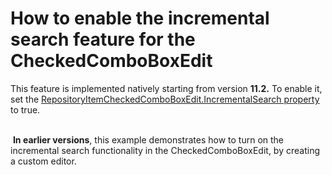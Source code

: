 # How to enable the incremental search feature for the CheckedComboBoxEdit


<p>This feature is implemented natively starting from version <strong>11.2.</strong> To enable it, set the <a href="http://documentation.devexpress.com/#WindowsForms/DevExpressXtraEditorsRepositoryRepositoryItemCheckedComboBoxEdit_IncrementalSearchtopic"><u>RepositoryItemCheckedComboBoxEdit.IncrementalSearch property</u></a>  to true.</p><p><br />
 <strong>In earlier versions</strong>, this example demonstrates how to turn on the incremental search functionality in the CheckedComboBoxEdit, by creating a custom editor.</p>

<br/>


